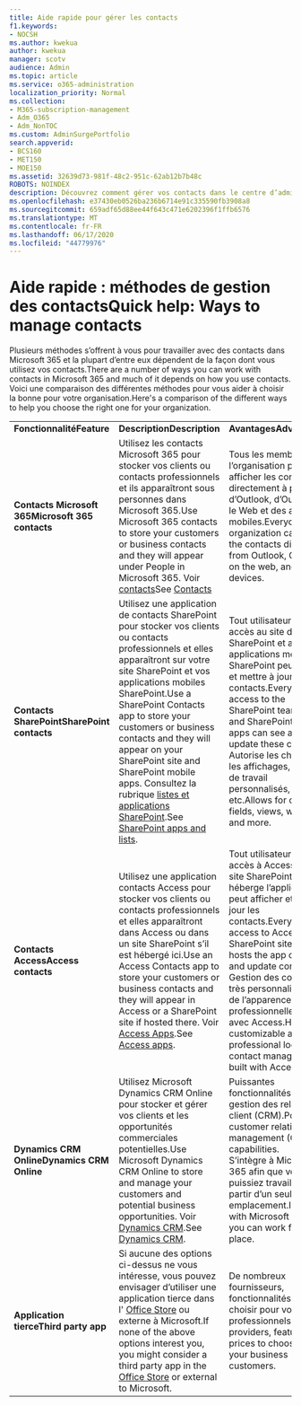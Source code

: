 ```yaml
---
title: Aide rapide pour gérer les contacts
f1.keywords:
- NOCSH
ms.author: kwekua
author: kwekua
manager: scotv
audience: Admin
ms.topic: article
ms.service: o365-administration
localization_priority: Normal
ms.collection:
- M365-subscription-management
- Adm_O365
- Adm_NonTOC
ms.custom: AdminSurgePortfolio
search.appverid:
- BCS160
- MET150
- MOE150
ms.assetid: 32639d73-981f-48c2-951c-62ab12b7b48c
ROBOTS: NOINDEX
description: Découvrez comment gérer vos contacts dans le centre d’administration.
ms.openlocfilehash: e37430eb0526ba236b6714e91c335590fb3908a8
ms.sourcegitcommit: 659adf65d88ee44f643c471e6202396f1ffb6576
ms.translationtype: MT
ms.contentlocale: fr-FR
ms.lasthandoff: 06/17/2020
ms.locfileid: "44779976"
---
```

# <a name="quick-help-ways-to-manage-contacts"></a><span data-ttu-id="36e66-103">Aide rapide : méthodes de gestion des contacts</span><span class="sxs-lookup"><span data-stu-id="36e66-103">Quick help: Ways to manage contacts</span></span>

<span data-ttu-id="36e66-104">Plusieurs méthodes s’offrent à vous pour travailler avec des contacts dans Microsoft 365 et la plupart d’entre eux dépendent de la façon dont vous utilisez vos contacts.</span><span class="sxs-lookup"><span data-stu-id="36e66-104">There are a number of ways you can work with contacts in Microsoft 365 and much of it depends on how you use contacts.</span></span> <span data-ttu-id="36e66-105">Voici une comparaison des différentes méthodes pour vous aider à choisir la bonne pour votre organisation.</span><span class="sxs-lookup"><span data-stu-id="36e66-105">Here's a comparison of the different ways to help you choose the right one for your organization.</span></span>
  
|||||
|:-----|:-----|:-----|:-----|
|<span data-ttu-id="36e66-106">**Fonctionnalité**</span><span class="sxs-lookup"><span data-stu-id="36e66-106">**Feature**</span></span> <br/> |<span data-ttu-id="36e66-107">**Description**</span><span class="sxs-lookup"><span data-stu-id="36e66-107">**Description**</span></span> <br/> |<span data-ttu-id="36e66-108">**Avantages**</span><span class="sxs-lookup"><span data-stu-id="36e66-108">**Advantages**</span></span> <br/> |<span data-ttu-id="36e66-109">**Inconvénients**</span><span class="sxs-lookup"><span data-stu-id="36e66-109">**Disadvantages**</span></span> <br/> |
|<span data-ttu-id="36e66-110">**Contacts Microsoft 365**</span><span class="sxs-lookup"><span data-stu-id="36e66-110">**Microsoft 365 contacts**</span></span> <br/> |<span data-ttu-id="36e66-111">Utilisez les contacts Microsoft 365 pour stocker vos clients ou contacts professionnels et ils apparaîtront sous personnes dans Microsoft 365.</span><span class="sxs-lookup"><span data-stu-id="36e66-111">Use Microsoft 365 contacts to store your customers or business contacts and they will appear under People in Microsoft 365.</span></span> <span data-ttu-id="36e66-112">Voir [contacts](contacts.md)</span><span class="sxs-lookup"><span data-stu-id="36e66-112">See [Contacts](contacts.md)</span></span> <br/> |<span data-ttu-id="36e66-113">Tous les membres de l’organisation peuvent afficher les contacts directement à partir d’Outlook, d’Outlook sur le Web et des appareils mobiles.</span><span class="sxs-lookup"><span data-stu-id="36e66-113">Everyone in the organization can view the contacts directly from Outlook, Outlook on the web, and mobile devices.</span></span>  <br/> |<span data-ttu-id="36e66-114">Seuls les administrateurs peuvent créer et mettre à jour les contacts.</span><span class="sxs-lookup"><span data-stu-id="36e66-114">Only administrators can create and update the contacts.</span></span>  <br/> <span data-ttu-id="36e66-115">Aucun champ personnalisé n’est autorisé (exemple : BirthDate, College, agent de référence).</span><span class="sxs-lookup"><span data-stu-id="36e66-115">No custom fields are allowed (example: birthdate, college, referral agent).</span></span>  <br/> |
|<span data-ttu-id="36e66-116">**Contacts SharePoint**</span><span class="sxs-lookup"><span data-stu-id="36e66-116">**SharePoint contacts**</span></span> <br/> |<span data-ttu-id="36e66-117">Utilisez une application de contacts SharePoint pour stocker vos clients ou contacts professionnels et elles apparaîtront sur votre site SharePoint et vos applications mobiles SharePoint.</span><span class="sxs-lookup"><span data-stu-id="36e66-117">Use a SharePoint Contacts app to store your customers or business contacts and they will appear on your SharePoint site and SharePoint mobile apps.</span></span> <span data-ttu-id="36e66-118">Consultez la rubrique [listes et applications SharePoint](https://support.microsoft.com/office/0a1c3ace-def0-44af-b225-cfa8d92c52d7).</span><span class="sxs-lookup"><span data-stu-id="36e66-118">See [SharePoint apps and lists](https://support.microsoft.com/office/0a1c3ace-def0-44af-b225-cfa8d92c52d7).</span></span>  <br/> |<span data-ttu-id="36e66-119">Tout utilisateur ayant accès au site d’équipe SharePoint et aux applications mobiles SharePoint peut afficher et mettre à jour ces contacts.</span><span class="sxs-lookup"><span data-stu-id="36e66-119">Everyone with access to the SharePoint team site and SharePoint mobile apps can see and update these contacts.</span></span>  <br/> <span data-ttu-id="36e66-120">Autorise les champs, les affichages, les flux de travail personnalisés, etc.</span><span class="sxs-lookup"><span data-stu-id="36e66-120">Allows for custom fields, views, workflows and more.</span></span>  <br/> |<span data-ttu-id="36e66-121">Ces contacts n’apparaissent pas dans Outlook ou dans les personnes de Microsoft 365.</span><span class="sxs-lookup"><span data-stu-id="36e66-121">These contacts don't appear in Outlook or People in Microsoft 365.</span></span>  <br/> <span data-ttu-id="36e66-122">Nécessite une connaissance de base de l’infrastructure SharePoint.</span><span class="sxs-lookup"><span data-stu-id="36e66-122">Requires basic understanding of SharePoint infrastructure.</span></span>  <br/> |
|<span data-ttu-id="36e66-123">**Contacts Access**</span><span class="sxs-lookup"><span data-stu-id="36e66-123">**Access contacts**</span></span> <br/> |<span data-ttu-id="36e66-124">Utilisez une application contacts Access pour stocker vos clients ou contacts professionnels et elles apparaîtront dans Access ou dans un site SharePoint s’il est hébergé ici.</span><span class="sxs-lookup"><span data-stu-id="36e66-124">Use an Access Contacts app to store your customers or business contacts and they will appear in Access or a SharePoint site if hosted there.</span></span> <span data-ttu-id="36e66-125">Voir [Access Apps](https://support.microsoft.com/office/25f3ab3e-510d-44b0-accf-b976c0813e71).</span><span class="sxs-lookup"><span data-stu-id="36e66-125">See [Access apps](https://support.microsoft.com/office/25f3ab3e-510d-44b0-accf-b976c0813e71).</span></span>  <br/> |<span data-ttu-id="36e66-126">Tout utilisateur ayant accès à Access ou au site SharePoint qui héberge l’application peut afficher et mettre à jour les contacts.</span><span class="sxs-lookup"><span data-stu-id="36e66-126">Everyone with access to Access or the SharePoint site that hosts the app can see and update contacts.</span></span>  <br/> <span data-ttu-id="36e66-127">Gestion des contacts très personnalisable et de l’apparence professionnelle créée avec Access.</span><span class="sxs-lookup"><span data-stu-id="36e66-127">Highly customizable and professional looking contact management built with Access.</span></span>  <br/> |<span data-ttu-id="36e66-128">Vous devez acheter Microsoft Access ou passer à un plan Microsoft 365 qui inclut Access.</span><span class="sxs-lookup"><span data-stu-id="36e66-128">You must purchase Microsoft Access or switch to a Microsoft 365 plan that includes Access.</span></span>  <br/> <span data-ttu-id="36e66-129">Requiert une connaissance de base de Microsoft Access et la façon de créer des applications.</span><span class="sxs-lookup"><span data-stu-id="36e66-129">Requires basic understanding of Microsoft Access and how to create apps.</span></span>  <br/> |
|<span data-ttu-id="36e66-130">**Dynamics CRM Online**</span><span class="sxs-lookup"><span data-stu-id="36e66-130">**Dynamics CRM Online**</span></span> <br/> |<span data-ttu-id="36e66-131">Utilisez Microsoft Dynamics CRM Online pour stocker et gérer vos clients et les opportunités commerciales potentielles.</span><span class="sxs-lookup"><span data-stu-id="36e66-131">Use Microsoft Dynamics CRM Online to store and manage your customers and potential business opportunities.</span></span> <span data-ttu-id="36e66-132">Voir [Dynamics CRM](https://dynamics.microsoft.com).</span><span class="sxs-lookup"><span data-stu-id="36e66-132">See [Dynamics CRM](https://dynamics.microsoft.com).</span></span>  <br/> |<span data-ttu-id="36e66-133">Puissantes fonctionnalités de gestion des relations client (CRM).</span><span class="sxs-lookup"><span data-stu-id="36e66-133">Powerful customer relationship management (CRM) capabilities.</span></span>  <br/> <span data-ttu-id="36e66-134">S’intègre à Microsoft 365 afin que vous puissiez travailler à partir d’un seul emplacement.</span><span class="sxs-lookup"><span data-stu-id="36e66-134">Integrates with Microsoft 365 so you can work from one place.</span></span>  <br/> |<span data-ttu-id="36e66-135">Inclut une complexité avec l’intégration et la personnalisation pour répondre à vos besoins.</span><span class="sxs-lookup"><span data-stu-id="36e66-135">Includes complexity with onboarding and customization to meet your needs.</span></span>  <br/> <span data-ttu-id="36e66-136">Est beaucoup plus économique que n’importe quelle autre option de gestion des contacts.</span><span class="sxs-lookup"><span data-stu-id="36e66-136">Is significantly higher in cost than any of the other contact management options.</span></span>  <br/> |
|<span data-ttu-id="36e66-137">**Application tierce**</span><span class="sxs-lookup"><span data-stu-id="36e66-137">**Third party app**</span></span> <br/> |<span data-ttu-id="36e66-138">Si aucune des options ci-dessus ne vous intéresse, vous pouvez envisager d’utiliser une application tierce dans l' [Office Store](https://store.office.com) ou externe à Microsoft.</span><span class="sxs-lookup"><span data-stu-id="36e66-138">If none of the above options interest you, you might consider a third party app in the [Office Store](https://store.office.com) or external to Microsoft.</span></span>  <br/> |<span data-ttu-id="36e66-139">De nombreux fournisseurs, fonctionnalités et prix à choisir pour vos clients professionnels.</span><span class="sxs-lookup"><span data-stu-id="36e66-139">Many providers, features, and prices to choose for your business customers.</span></span>  <br/> |<span data-ttu-id="36e66-140">Aucune garantie n’est intégrée à Microsoft 365, ce qui vous oblige à travailler avec deux services, des connexions, etc.</span><span class="sxs-lookup"><span data-stu-id="36e66-140">No guarantee that it's integrated with Microsoft 365, requiring you to work with two different services, logins, etc.</span></span>  <br/> |
   

